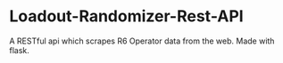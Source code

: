 # Loadout-Randomizer-Rest-API
A RESTful api which scrapes R6 Operator data from the web. Made with flask.
